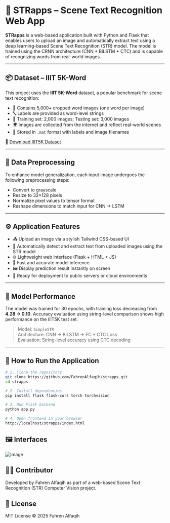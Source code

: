 # 🧠 STRapps – Scene Text Recognition Web App

**STRapps** is a web-based application built with Python and Flask that enables users to upload an image and automatically extract text using a deep learning-based Scene Text Recognition (STR) model. The model is trained using the CRNN architecture (CNN + BiLSTM + CTC) and is capable of recognizing words from real-world images.

---

## 📦 Dataset – IIIT 5K-Word

This project uses the **IIIT 5K-Word** dataset, a popular benchmark for scene text recognition:

- 📸 Contains 5,000+ cropped word images (one word per image)
- 🔤 Labels are provided as word-level strings
- 🧪 Training set: 2,000 images; Testing set: 3,000 images
- 🌍 Images are collected from the internet and reflect real-world scenes
- 📂 Stored in `.mat` format with labels and image filenames

🔗 [Download IIIT5K Dataset](http://cvit.iiit.ac.in/research/projects/cvit-projects/scene-text-recognition)

---

## 🔄 Data Preprocessing

To enhance model generalization, each input image undergoes the following preprocessing steps:

- Convert to grayscale
- Resize to 32×128 pixels
- Normalize pixel values to tensor format
- Reshape dimensions to match input for CNN → LSTM

---

## ⚙️ Application Features

- 📤 Upload an image via a stylish Tailwind CSS-based UI
- 🧠 Automatically detect and extract text from uploaded images using the STR model
- 🌐 Lightweight web interface (Flask + HTML + JS)
- 🎯 Fast and accurate model inference
- 🖼️ Display prediction result instantly on screen
- 🚀 Ready for deployment to public servers or cloud environments

---

## 🧪 Model Performance

The model was trained for 30 epochs, with training loss decreasing from **4.28 → 0.10**. Accuracy evaluation using string-level comparison shows high performance on the IIIT5K test set.

> Model: `SimpleSTR`  
> Architecture: CNN → BiLSTM → FC + CTC Loss  
> Evaluation: String-level accuracy using CTC decoding

---

## 🚀 How to Run the Application

```bash
# 1. Clone the repository
git clone https://github.com/FahrenAlfaqih/strapps.git
cd strapps

# 2. Install dependencies
pip install flask flask-cors torch torchvision

# 3. Run Flask backend
python app.py

# 4. Open frontend in your browser
http://localhost/strapps/index.html
```

## 🖼️ Interfaces
![image](https://github.com/user-attachments/assets/5e0f807e-2ea5-4e77-8516-a58b9aaa87b5)


## 🙋‍♂️ Contributor
Developed by Fahren Alfaqih as part of a web-based Scene Text Recognition (STR) Computer Vision project.

## 📄 License
MIT License © 2025 Fahren Alfaqih


